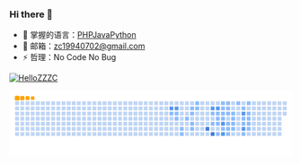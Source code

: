 ### Hi there 👋

<!--
**HelloZZZC/HelloZZZC** is a ✨ _special_ ✨ repository because its `README.md` (this file) appears on your GitHub profile.

Here are some ideas to get you started:

- 🔭 I’m currently working on ...
- 🌱 I’m currently learning ...
- 👯 I’m looking to collaborate on ...
- 🤔 I’m looking for help with ...
- 💬 Ask me about ...
- 📫 How to reach me: ...
- 😄 Pronouns: ...
- ⚡ Fun fact: ...
-->

- 🔭 掌握的语言：[PHP](https://img.shields.io/badge/-PHP-2496ED?style=flat-square&logo=php&logoColor=FFFFFF)[Java](https://img.shields.io/badge/-Java-F7DF1E?style=flat-square&logo=java&logoColor=FFFFFF)[Python](https://img.shields.io/badge/-Python-3776AB?style=flat-square&logo=python&logoColor=FFFFFF)
- 🌱 邮箱：zc19940702@gmail.com
- ⚡ 哲理：No Code No Bug


[![HelloZZZC](https://github-readme-stats.vercel.app/api/top-langs/?username=HelloZZZC&layout=compact&theme=radical&hide=html,blade)](https://github.com/anuraghazra/github-readme-stats)

![](https://raw.githubusercontent.com/HelloZZZC/HelloZZZC/output/ocean.gif)
